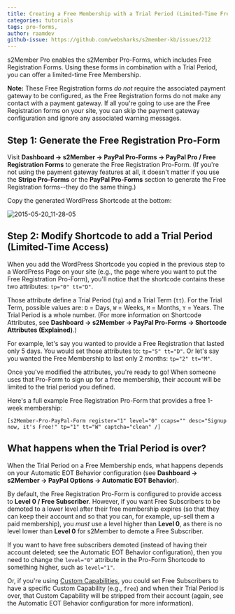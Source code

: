 ```yaml
---
title: Creating a Free Membership with a Trial Period (Limited-Time Free Membership)
categories: tutorials
tags: pro-forms, 
author: raamdev
github-issue: https://github.com/websharks/s2member-kb/issues/212
---
```


s2Member Pro enables the s2Member Pro-Forms, which includes Free Registration Forms. Using these forms in combination with a Trial Period, you can offer a limited-time Free Membership. 

**Note:** These Free Registration forms _do not_ require the associated payment gateway to be configured, as the Free Registration forms do not make any contact with a payment gateway. If all you're going to use are the Free Registration forms on your site, you can skip the payment gateway configuration and ignore any associated warning messages.

## Step 1: Generate the Free Registration Pro-Form

Visit **Dashboard → s2Member → PayPal Pro-Forms → PayPal Pro / Free Registration Forms** to generate the Free Registration Pro-Form. (If you're not using the payment gateway features at all, it doesn't matter if you use the **Stripe Pro-Forms** or the **PayPal Pro-Forms** section to generate the Free Registration forms--they do the same thing.)

Copy the generated WordPress Shortcode at the bottom:

![2015-05-20_11-28-05](https://cloud.githubusercontent.com/assets/53005/7729635/de08e1d2-fee3-11e4-854f-7eecfd424be7.png)

## Step 2: Modify Shortcode to add a Trial Period (Limited-Time Access)

When you add the WordPress Shortcode you copied in the previous step to a WordPress Page on your site (e.g., the page where you want to put the Free Registration Pro-Form), you'll notice that the shortcode contains these two attributes: `tp="0" tt="D"`.

Those attribute define a Trial Period (`tp`) and a Trial Term (`tt`). For the Trial Term, possible values are: `D` = Days, `W` = Weeks, `M` = Months, `Y` = Years. The Trial Period is a whole number. (For more information on Shortcode Attributes, see **Dashboard → s2Member → PayPal Pro-Forms → Shortcode Attributes (Explained)**.)

For example, let's say you wanted to provide a Free Registration that lasted only 5 days. You would set those attributes to: `tp="5" tt="D"`. Or let's say you wanted the Free Membership to last only 2 months: `tp="2" tt="M"`.

Once you've modified the attributes, you're ready to go! When someone uses that Pro-Form to sign up for a free membership, their account will be limited to the trial period you defined.

Here's a full example Free Registration Pro-Form that provides a free 1-week membership:

```text
[s2Member-Pro-PayPal-Form register="1" level="0" ccaps="" desc="Signup now, it's Free!" tp="1" tt="W" captcha="clean" /]
```

## What happens when the Trial Period is over?

When the Trial Period on a Free Membership ends, what happens depends on your Automatic EOT Behavior configuration (see **Dashboard → s2Member → PayPal Options → Automatic EOT Behavior**).

By default, the Free Registration Pro-Form is configured to provide access to **Level 0 / Free Subscriber**. However, if you want Free Subscribers to be demoted to a lower level after their free membership expires (so that they can keep their account and so that you can, for example, up-sell them a paid membership), you _must_ use a level higher than **Level 0**, as there is no level lower than **Level 0** for s2Member to demote a Free Subscriber.

If you want to have free subscribers demoted (instead of having their account deleted; see the Automatic EOT Behavior configuration), then you need to change the `level="0"` attribute in the Pro-Form Shortcode to something higher, such as `level="1"`. 

Or, if you're using [Custom Capabilities](http://s2member.com/kb-article/video-custom-capabilities-for-wordpress/), you could set Free Subscribers to have a specific Custom Capability (e.g., `free`) and when their Trial Period is over, that Custom Capability will be stripped from their account (again, see the Automatic EOT Behavior configuration for more information).
